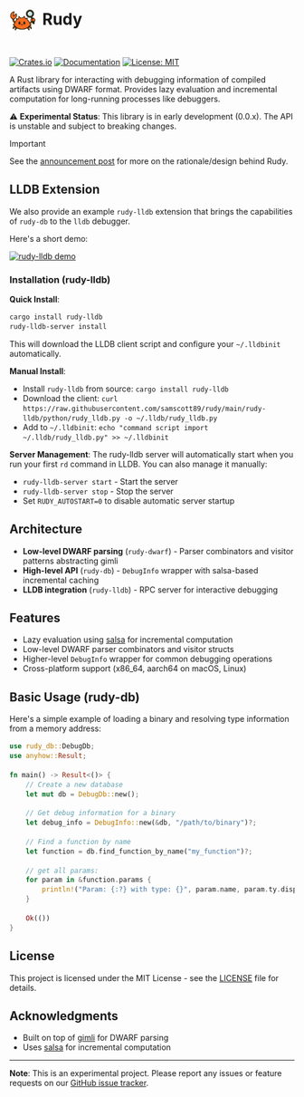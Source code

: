 # <img src=".github/assets/logo-256.png" alt="Rudy Logo" width="48" align="left" style="margin-right: 10px"> Rudy

<br clear="left"/>

[![Crates.io](https://img.shields.io/crates/v/rudy-db.svg)](https://crates.io/crates/rudy-db)
[![Documentation](https://docs.rs/rudy-db/badge.svg)](https://docs.rs/rudy-db)
[![License: MIT](https://img.shields.io/badge/License-MIT-yellow.svg)](https://opensource.org/licenses/MIT)

A Rust library for interacting with debugging information of compiled artifacts using DWARF format. Provides lazy evaluation and incremental computation for long-running processes like debuggers.

⚠️ **Experimental Status**: This library is in early development (0.0.x). The API is unstable and subject to breaking changes.


> [!IMPORTANT]
> See the [announcement post](https://www.samjs.io/blog/rudy) for more on the rationale/design behind Rudy.

## LLDB Extension

We also provide an example `rudy-lldb` extension that brings the capabilities of `rudy-db` to the `lldb` debugger.

Here's a short demo:

[![rudy-lldb demo](https://asciinema.org/a/CfSY9cLqPwkkB1qxPJrLA302D.svg)](https://asciinema.org/a/CfSY9cLqPwkkB1qxPJrLA302D)

### Installation (rudy-lldb)

**Quick Install**:
```bash
cargo install rudy-lldb
rudy-lldb-server install
```

This will download the LLDB client script and configure your `~/.lldbinit` automatically.

**Manual Install**:
- Install `rudy-lldb` from source: `cargo install rudy-lldb`
- Download the client: `curl https://raw.githubusercontent.com/samscott89/rudy/main/rudy-lldb/python/rudy_lldb.py -o ~/.lldb/rudy_lldb.py`
- Add to `~/.lldbinit`: `echo "command script import ~/.lldb/rudy_lldb.py" >> ~/.lldbinit`

**Server Management**: The rudy-lldb server will automatically start when you run your first `rd` command in LLDB. You can also manage it manually:
- `rudy-lldb-server start` - Start the server
- `rudy-lldb-server stop` - Stop the server
- Set `RUDY_AUTOSTART=0` to disable automatic server startup


## Architecture

- **Low-level DWARF parsing** (`rudy-dwarf`) - Parser combinators and visitor patterns abstracting gimli
- **High-level API** (`rudy-db`) - `DebugInfo` wrapper with salsa-based incremental caching  
- **LLDB integration** (`rudy-lldb`) - RPC server for interactive debugging

## Features

- Lazy evaluation using [salsa](https://github.com/salsa-rs/salsa) for incremental computation
- Low-level DWARF parser combinators and visitor structs
- Higher-level `DebugInfo` wrapper for common debugging operations
- Cross-platform support (x86_64, aarch64 on macOS, Linux)


## Basic Usage (rudy-db)

Here's a simple example of loading a binary and resolving type information from a memory address:

```rust
use rudy_db::DebugDb;
use anyhow::Result;

fn main() -> Result<()> {
    // Create a new database
    let mut db = DebugDb::new();

    // Get debug information for a binary
    let debug_info = DebugInfo::new(&db, "/path/to/binary")?;
    
    // Find a function by name
    let function = db.find_function_by_name("my_function")?;

    // get all params:
    for param in &function.params {
        println!("Param: {:?} with type: {}", param.name, param.ty.display_name());
    }
    
    Ok(())
}
```

## License

This project is licensed under the MIT License - see the [LICENSE](LICENSE) file for details.

## Acknowledgments

- Built on top of [gimli](https://github.com/gimli-rs/gimli) for DWARF parsing
- Uses [salsa](https://github.com/salsa-rs/salsa) for incremental computation

---

**Note**: This is an experimental project. Please report any issues or feature requests on our [GitHub issue tracker](https://github.com/samscott89/rudy/issues).
